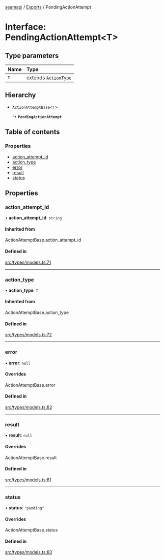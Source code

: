 [seamapi](../README.md) / [Exports](../modules.md) / PendingActionAttempt

# Interface: PendingActionAttempt<T\>

## Type parameters

| Name | Type |
| :------ | :------ |
| `T` | extends [`ActionType`](../modules.md#actiontype) |

## Hierarchy

- `ActionAttemptBase`<`T`\>

  ↳ **`PendingActionAttempt`**

## Table of contents

### Properties

- [action\_attempt\_id](PendingActionAttempt.md#action_attempt_id)
- [action\_type](PendingActionAttempt.md#action_type)
- [error](PendingActionAttempt.md#error)
- [result](PendingActionAttempt.md#result)
- [status](PendingActionAttempt.md#status)

## Properties

### action\_attempt\_id

• **action\_attempt\_id**: `string`

#### Inherited from

ActionAttemptBase.action\_attempt\_id

#### Defined in

[src/types/models.ts:71](https://github.com/seamapi/javascript/blob/main/src/types/models.ts#L71)

___

### action\_type

• **action\_type**: `T`

#### Inherited from

ActionAttemptBase.action\_type

#### Defined in

[src/types/models.ts:72](https://github.com/seamapi/javascript/blob/main/src/types/models.ts#L72)

___

### error

• **error**: ``null``

#### Overrides

ActionAttemptBase.error

#### Defined in

[src/types/models.ts:82](https://github.com/seamapi/javascript/blob/main/src/types/models.ts#L82)

___

### result

• **result**: ``null``

#### Overrides

ActionAttemptBase.result

#### Defined in

[src/types/models.ts:81](https://github.com/seamapi/javascript/blob/main/src/types/models.ts#L81)

___

### status

• **status**: ``"pending"``

#### Overrides

ActionAttemptBase.status

#### Defined in

[src/types/models.ts:80](https://github.com/seamapi/javascript/blob/main/src/types/models.ts#L80)
